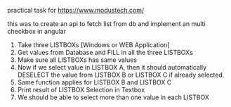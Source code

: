 practical task for https://www.modustech.com/ 

this was to create an api to fetch list from db and implement an multi checkbox in angular 

1. Take three LISTBOXs [Windows or WEB Application]
2. Get values from Database and FILL in all the three LISTBOXs
3. Make sure all LISTBOXs has same values
4. Now if we select value in LISTBOX A, then it should automatically DESELECT the value from LISTBOX B or LISTBOX C if already selected.
5. Same function applies for LISTBOX B and LISTBOX C
6. Print result of LISTBOX Selection in Textbox
7. We should be able to select more than one value in each LISTBOX
